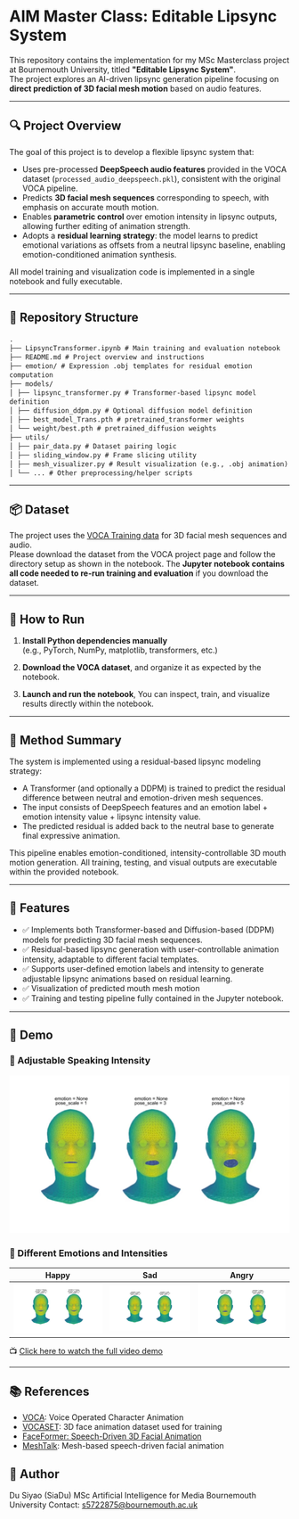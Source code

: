 # AIM Master Class: Editable Lipsync System

This repository contains the implementation for my MSc Masterclass project at Bournemouth University, titled **"Editable Lipsync System"**.  
The project explores an AI-driven lipsync generation pipeline focusing on **direct prediction of 3D facial mesh motion** based on audio features.

---

## 🔍 Project Overview

The goal of this project is to develop a flexible lipsync system that:

- Uses pre-processed **DeepSpeech audio features** provided in the VOCA dataset (`processed_audio_deepspeech.pkl`), consistent with the original VOCA pipeline.
- Predicts **3D facial mesh sequences** corresponding to speech, with emphasis on accurate mouth motion.
- Enables **parametric control** over emotion intensity in lipsync outputs, allowing further editing of animation strength.
- Adopts a **residual learning strategy**: the model learns to predict emotional variations as offsets from a neutral lipsync baseline, enabling emotion-conditioned animation synthesis.

All model training and visualization code is implemented in a single notebook and fully executable.

---

## 📁 Repository Structure
```
.
├── LipsyncTransformer.ipynb # Main training and evaluation notebook
├── README.md # Project overview and instructions
├── emotion/ # Expression .obj templates for residual emotion computation
├── models/
│ ├── lipsync_transformer.py # Transformer-based lipsync model definition
│ ├── diffusion_ddpm.py # Optional diffusion model definition
│ ├── best_model_Trans.pth # pretrained_transformer weights 
│ └── weight/best.pth # pretrained_diffusion weights 
├── utils/
│ ├── pair_data.py # Dataset pairing logic
│ ├── sliding_window.py # Frame slicing utility
│ ├── mesh_visualizer.py # Result visualization (e.g., .obj animation)
│ └── ... # Other preprocessing/helper scripts
```

---

## 📦 Dataset

The project uses the [VOCA Training data](https://voca.is.tue.mpg.de/download.php) for 3D facial mesh sequences and audio.  
Please download the dataset from the VOCA project page and follow the directory setup as shown in the notebook. The **Jupyter notebook contains all code needed to re-run training and evaluation** if you download the dataset.

---

## 🚀 How to Run

1. **Install Python dependencies manually**  
   (e.g., PyTorch, NumPy, matplotlib, transformers, etc.)

2. **Download the VOCA dataset**, and organize it as expected by the notebook.

3. **Launch and run the notebook**, You can inspect, train, and visualize results directly within the notebook.

---

## 🧠 Method Summary

The system is implemented using a residual-based lipsync modeling strategy:

- A Transformer (and optionally a DDPM) is trained to predict the residual difference between neutral and emotion-driven mesh sequences.
- The input consists of DeepSpeech features and an emotion label + emotion intensity value + lipsync intensity value.
- The predicted residual is added back to the neutral base to generate final expressive animation.

This pipeline enables emotion-conditioned, intensity-controllable 3D mouth motion generation. All training, testing, and visual outputs are executable within the provided notebook.

---

## 📌 Features

- ✅ Implements both Transformer-based and Diffusion-based (DDPM) models for predicting 3D facial mesh sequences.
- ✅ Residual-based lipsync generation with user-controllable animation intensity, adaptable to different facial templates.
- ✅ Supports user-defined emotion labels and intensity to generate adjustable lipsync animations based on residual learning.
- ✅ Visualization of predicted mouth mesh motion
- ✅ Training and testing pipeline fully contained in the Jupyter notebook.

---

## 🎥 Demo

### 🔸 Adjustable Speaking Intensity

![Speech Intensity Demo](demo/speech_intensity.jpg)

### 🔸 Different Emotions and Intensities

| Happy       | Sad          | Angry        |
|-------------|--------------|--------------|
| ![](demo/happy.jpg) | ![](demo/sad.jpg) | ![](demo/angry.jpg) |

📺 [Click here to watch the full video demo](https://drive.google.com/file/d/1wxRKY35qL2ye3gLkV1RIwmR2qLf7dYf6/view?usp=sharing)

---

## 📚 References

- [VOCA](https://github.com/TimoBolkart/voca): Voice Operated Character Animation
- [VOCASET](https://voca.is.tue.mpg.de/download.php): 3D face animation dataset used for training
- [FaceFormer: Speech-Driven 3D Facial Animation](https://github.com/EvelynFan/FaceFormer)
- [MeshTalk](https://github.com/facebookresearch/meshtalk): Mesh-based speech-driven facial animation

## 👤 Author

Du Siyao (SiaDu)
MSc Artificial Intelligence for Media
Bournemouth University
Contact: s5722875@bournemouth.ac.uk



